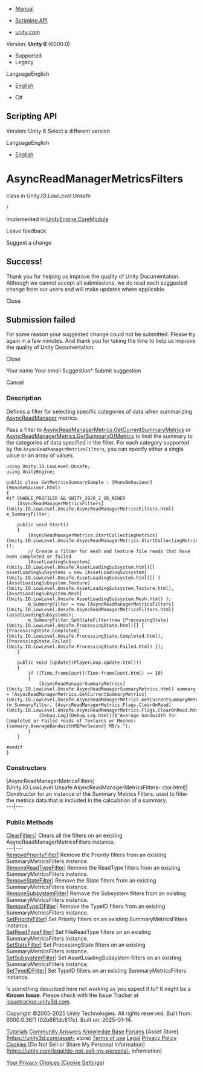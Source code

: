 [ ]()

  * [Manual](../Manual/index.html)
  * [Scripting API](../ScriptReference/index.html)

  * [unity.com](https://unity.com/)

Version: **Unity 6** (6000.0)

  * Supported
  * Legacy

LanguageEnglish

  * [English]()

  * C#

[ ](https://docs.unity3d.com)

## Scripting API

Version: Unity 6 Select a different version

LanguageEnglish

  * [English]()

# AsyncReadManagerMetricsFilters

class in Unity.IO.LowLevel.Unsafe

/

Implemented in:[UnityEngine.CoreModule](UnityEngine.CoreModule.html)

Leave feedback

Suggest a change

## Success!

Thank you for helping us improve the quality of Unity Documentation. Although
we cannot accept all submissions, we do read each suggested change from our
users and will make updates where applicable.

Close

## Submission failed

For some reason your suggested change could not be submitted. Please <a>try
again</a> in a few minutes. And thank you for taking the time to help us
improve the quality of Unity Documentation.

Close

Your name Your email Suggestion* Submit suggestion

Cancel

[ ]()

### Description

Defines a filter for selecting specific categories of data when summarizing
[AsyncReadManager](Unity.IO.LowLevel.Unsafe.AsyncReadManager.html) metrics.

Pass a filter to
[AsyncReadManagerMetrics.GetCurrentSummaryMetrics](Unity.IO.LowLevel.Unsafe.AsyncReadManagerMetrics.GetCurrentSummaryMetrics.html)
or
[AsyncReadManagerMetrics.GetSummaryOfMetrics](Unity.IO.LowLevel.Unsafe.AsyncReadManagerMetrics.GetSummaryOfMetrics.html)
to limit the summary to the categories of data specified in the filter. For
each category supported by the `AsyncReadManagerMetricsFilters`, you can
specify either a single value or an array of values.

    
    
    using Unity.IO.LowLevel.Unsafe;
    using UnityEngine;  
      
    public class GetMetricsSummarySample : [MonoBehaviour](MonoBehaviour.html)
    {
    #if ENABLE_PROFILER && UNITY_2020_2_OR_NEWER
        [AsyncReadManagerMetricsFilters](Unity.IO.LowLevel.Unsafe.AsyncReadManagerMetricsFilters.html) m_SummaryFilter;  
      
        public void Start()
        {
            [AsyncReadManagerMetrics.StartCollectingMetrics](Unity.IO.LowLevel.Unsafe.AsyncReadManagerMetrics.StartCollectingMetrics.html)();
            // Create a filter for mesh and texture file reads that have been completed or failed
            [AssetLoadingSubsystem](Unity.IO.LowLevel.Unsafe.AssetLoadingSubsystem.html)[] assetLoadingSubsystems = new [AssetLoadingSubsystem](Unity.IO.LowLevel.Unsafe.AssetLoadingSubsystem.html)[] { [AssetLoadingSubsystem.Texture](Unity.IO.LowLevel.Unsafe.AssetLoadingSubsystem.Texture.html), [AssetLoadingSubsystem.Mesh](Unity.IO.LowLevel.Unsafe.AssetLoadingSubsystem.Mesh.html) };
            m_SummaryFilter = new [AsyncReadManagerMetricsFilters](Unity.IO.LowLevel.Unsafe.AsyncReadManagerMetricsFilters.html)(assetLoadingSubsystems);
            m_SummaryFilter.SetStateFilter(new [ProcessingState](Unity.IO.LowLevel.Unsafe.ProcessingState.html)[] { [ProcessingState.Completed](Unity.IO.LowLevel.Unsafe.ProcessingState.Completed.html), [ProcessingState.Failed](Unity.IO.LowLevel.Unsafe.ProcessingState.Failed.html) });
        }  
      
        public void [Update](PlayerLoop.Update.html)()
        {
            if ([Time.frameCount](Time-frameCount.html) == 10)
            {
                [AsyncReadManagerSummaryMetrics](Unity.IO.LowLevel.Unsafe.AsyncReadManagerSummaryMetrics.html) summary = [AsyncReadManagerMetrics.GetCurrentSummaryMetrics](Unity.IO.LowLevel.Unsafe.AsyncReadManagerMetrics.GetCurrentSummaryMetrics.html)(m_SummaryFilter, [AsyncReadManagerMetrics.Flags.ClearOnRead](Unity.IO.LowLevel.Unsafe.AsyncReadManagerMetrics.Flags.ClearOnRead.html));
                [Debug.Log](Debug.Log.html)($"Average bandwidth for Completed or Failed reads of Textures or Meshes: {summary.AverageBandwidthMBPerSecond} MB/s.");
            }
        }  
      
    #endif
    }
    

### Constructors

[AsyncReadManagerMetricsFilters](Unity.IO.LowLevel.Unsafe.AsyncReadManagerMetricsFilters-
ctor.html)| Constructor for an instance of the Summary Metrics Filters, used
to filter the metrics data that is included in the calculation of a summary.  
---|---  
  
### Public Methods

[ClearFilters](Unity.IO.LowLevel.Unsafe.AsyncReadManagerMetricsFilters.ClearFilters.html)|
Clears all the filters on an existing AsyncReadManagerMetricsFilters instance.  
---|---  
[RemovePriorityFilter](Unity.IO.LowLevel.Unsafe.AsyncReadManagerMetricsFilters.RemovePriorityFilter.html)|
Remove the Priority filters from an existing SummaryMetricsFilters instance.  
[RemoveReadTypeFilter](Unity.IO.LowLevel.Unsafe.AsyncReadManagerMetricsFilters.RemoveReadTypeFilter.html)|
Remove the ReadType filters from an existing SummaryMetricsFilters instance.  
[RemoveStateFilter](Unity.IO.LowLevel.Unsafe.AsyncReadManagerMetricsFilters.RemoveStateFilter.html)|
Remove the State filters from an existing SummaryMetricsFilters instance.  
[RemoveSubsystemFilter](Unity.IO.LowLevel.Unsafe.AsyncReadManagerMetricsFilters.RemoveSubsystemFilter.html)|
Remove the Subsystem filters from an existing SummaryMetricsFilters instance.  
[RemoveTypeIDFilter](Unity.IO.LowLevel.Unsafe.AsyncReadManagerMetricsFilters.RemoveTypeIDFilter.html)|
Remove the TypeID filters from an existing SummaryMetricsFilters instance.  
[SetPriorityFilter](Unity.IO.LowLevel.Unsafe.AsyncReadManagerMetricsFilters.SetPriorityFilter.html)|
Set Priority filters on an existing SummaryMetricsFilters instance.  
[SetReadTypeFilter](Unity.IO.LowLevel.Unsafe.AsyncReadManagerMetricsFilters.SetReadTypeFilter.html)|
Set FileReadType filters on an existing SummaryMetricsFilters instance.  
[SetStateFilter](Unity.IO.LowLevel.Unsafe.AsyncReadManagerMetricsFilters.SetStateFilter.html)|
Set ProcessingState filters on an existing SummaryMetricsFilters instance.  
[SetSubsystemFilter](Unity.IO.LowLevel.Unsafe.AsyncReadManagerMetricsFilters.SetSubsystemFilter.html)|
Set AssetLoadingSubsystem filters on an existing SummaryMetricsFilters
instance.  
[SetTypeIDFilter](Unity.IO.LowLevel.Unsafe.AsyncReadManagerMetricsFilters.SetTypeIDFilter.html)|
Set TypeID filters on an existing SummaryMetricsFilters instance.  
  
Is something described here not working as you expect it to? It might be a
**Known Issue**. Please check with the Issue Tracker at
[issuetracker.unity3d.com](https://issuetracker.unity3d.com).

Copyright ©2005-2025 Unity Technologies. All rights reserved. Built from:
6000.0.36f1 (02b661dc617c). Built on: 2025-01-14.

[Tutorials](https://unity3d.com/learn) [Community
Answers](https://answers.unity3d.com) [Knowledge
Base](https://support.unity3d.com/hc/en-us)
[Forums](https://forum.unity3d.com) [Asset Store](https://unity3d.com/asset-
store) [Terms of use](https://docs.unity3d.com/Manual/TermsOfUse.html)
[Legal](https://unity.com/legal) [Privacy
Policy](https://unity.com/legal/privacy-policy)
[Cookies](https://unity.com/legal/cookie-policy) [Do Not Sell or Share My
Personal Information](https://unity.com/legal/do-not-sell-my-personal-
information)

[Your Privacy Choices (Cookie Settings)](javascript:void\(0\);)

